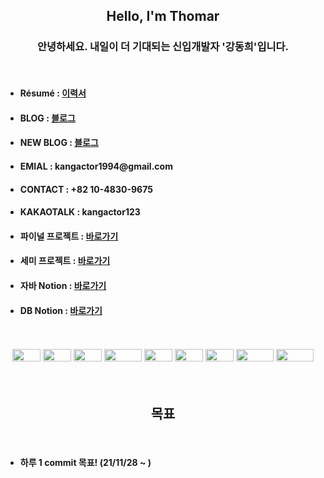 <h2 align="center">Hello, I'm Thomar</h2>
<h3 align="center">안녕하세요. 내일이 더 기대되는 신입개발자 '강동희'입니다.</h3>
<br>
<ul>
  <li><h4>Résumé  : <a href="https://kangactor123.notion.site/d186f98558964b4db6e0b08d33292508"> 이력서 </a></h4></li>
  <li><h4>BLOG : <a href="https://blog.naver.com/kangactor123"> 블로그 </a></h4></li>
  <li><h4>NEW BLOG : <a href="https://velog.io/@kangactor123"> 블로그 </a></h4></li>
  <li><h4>EMIAL : kangactor1994@gmail.com </h4></li>
  <li><h4>CONTACT : +82 10-4830-9675 </h4></li>
  <li><h4>KAKAOTALK : kangactor123 </h4></li>
  <li><h4>파이널 프로젝트 : <a href="https://github.com/kangactor123/FInal_Project">바로가기</a></h4></li>
  <li><h4>세미 프로젝트 : <a href="https://github.com/kangactor123/SemiProject">바로가기</a></h4></li>
  <li><h4>자바 Notion : <a href="https://kangactor123.notion.site/Java-458c13e7715549a7b7cb36313c7393c4">바로가기</a></h4></li>
  <li><h4>DB Notion : <a href="https://kangactor123.notion.site/SQL-edacf836e7a14f7bbbb61ce74af6abed">바로가기</a></h4></li>
</ul>
<br>
<br>
<div align="center">
<img src="https://img.shields.io/badge/JAVA-007396?style=for-the-badge&logo=java&logoColor=white" width="45" height="20"> 
<img src="https://img.shields.io/badge/oracle-F80000?style=for-the-badge&logo=oracle&logoColor=white" width="45" height="20"> 
<img src="https://img.shields.io/badge/mysql-4479A1?style=for-the-badge&logo=mysql&logoColor=white" width="45" height="20"> 
<img src="https://img.shields.io/badge/javascript-F7DF1E?style=for-the-badge&logo=javascript&logoColor=black" width="60" height="20"> 
<img src="https://img.shields.io/badge/jquery-0769AD?style=for-the-badge&logo=jquery&logoColor=white" width="45" height="20">
<img src="https://img.shields.io/badge/html-E34F26?style=for-the-badge&logo=html5&logoColor=white" width="45" height="20"> 
<img src="https://img.shields.io/badge/css-1572B6?style=for-the-badge&logo=css3&logoColor=white" width="45" height="20"> 
<img src="https://img.shields.io/badge/bootstrap-7952B3?style=for-the-badge&logo=bootstrap&logoColor=white" width="60" height="20"> 
<img src="https://img.shields.io/badge/github-181717?style=for-the-badge&logo=github&logoColor=white" width="60" height="20">
</div>
<br><br>
<h2 align="center">목표</h2>
<br>
<ul>
  <li><h4>하루 1 commit 목표! (21/11/28 ~ )</h4></li>
</ul>
